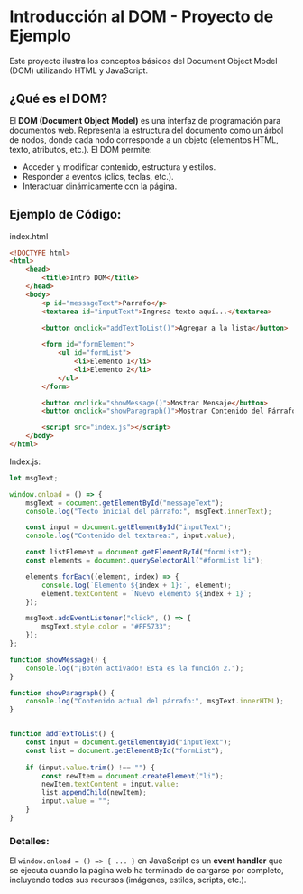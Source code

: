 # Introducción al DOM - Proyecto de Ejemplo

Este proyecto ilustra los conceptos básicos del Document Object Model (DOM) utilizando HTML y JavaScript.

## ¿Qué es el DOM?

El **DOM (Document Object Model)** es una interfaz de programación para documentos web. Representa la estructura del documento como un árbol de nodos, donde cada nodo corresponde a un objeto (elementos HTML, texto, atributos, etc.). El DOM permite:

- Acceder y modificar contenido, estructura y estilos.
- Responder a eventos (clics, teclas, etc.).
- Interactuar dinámicamente con la página.



## Ejemplo de Código:

index.html

```html
<!DOCTYPE html>
<html>
    <head>
        <title>Intro DOM</title>
    </head>
    <body>
        <p id="messageText">Parrafo</p>	
        <textarea id="inputText">Ingresa texto aquí...</textarea>
        
        <button onclick="addTextToList()">Agregar a la lista</button>

        <form id="formElement">
            <ul id="formList">
                <li>Elemento 1</li>
                <li>Elemento 2</li>
            </ul>
        </form>

        <button onclick="showMessage()">Mostrar Mensaje</button>
        <button onclick="showParagraph()">Mostrar Contenido del Párrafo</button>

        <script src="index.js"></script>
    </body>
</html>
```



Index.js: 



```javascript
let msgText; 

window.onload = () => {
    msgText = document.getElementById("messageText");
    console.log("Texto inicial del párrafo:", msgText.innerText);

    const input = document.getElementById("inputText");
    console.log("Contenido del textarea:", input.value);

    const listElement = document.getElementById("formList");
    const elements = document.querySelectorAll("#formList li");

    elements.forEach((element, index) => {
        console.log(`Elemento ${index + 1}:`, element);
        element.textContent = `Nuevo elemento ${index + 1}`;
    });

    msgText.addEventListener("click", () => {
        msgText.style.color = "#FF5733";
    });
};

function showMessage() {
    console.log("¡Botón activado! Esta es la función 2.");
}

function showParagraph() {
    console.log("Contenido actual del párrafo:", msgText.innerHTML);
}


function addTextToList() {
    const input = document.getElementById("inputText");
    const list = document.getElementById("formList");
    
    if (input.value.trim() !== "") {  
        const newItem = document.createElement("li");
        newItem.textContent = input.value;
        list.appendChild(newItem);
        input.value = "";  
    }
}
```

### Detalles:

El `window.onload = () => { ... }` en JavaScript es un **event handler** que se ejecuta cuando la página web ha terminado de cargarse por completo, incluyendo todos sus recursos (imágenes, estilos, scripts, etc.).
